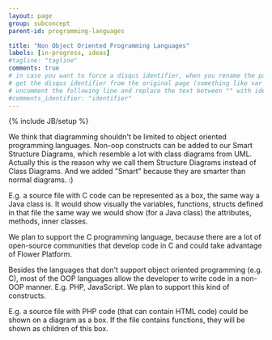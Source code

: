 ```yaml
---
layout: page
group: subconcept
parent-id: programming-languages

title: "Non Object Oriented Programming Languages"
labels: [in-progress, ideas]
#tagline: "tagline"
comments: true
# in case you want to force a disqus identifier, when you rename the page
# get the disqus identifier from the original page (something like var disqus_identifier = 'ident';),
# uncomment the following line and replace the text between "" with ident
#comments_identifier: "identifier"
---
```

{% include JB/setup %}

We think that diagramming shouldn't be limited to object oriented programming languages. Non-oop constructs can be added to our Smart Structure Diagrams, which resemble a lot with class diagrams from UML. Actually this is the reason why we call them Structure Diagrams instead of Class Diagrams. And we added "Smart" because they are smarter than normal diagrams. :)

<div class="alert alert-info">
E.g. a source file with C code can be represented as a box, the same way a Java class is. It would show visually the variables, functions, structs defined in that file the same way we would show (for a Java class) the attributes, methods, inner classes. 
</div> 

<!-- label:ideas -->
We plan to support the C programming language, because there are a lot of open-source communities that develop code in C and could take advantage of Flower Platform. 

<!-- label:in-progress -->
Besides the languages that don't support object oriented programming (e.g. C), most of the OOP languages allow the developer to write code in a non-OOP manner. E.g. PHP, JavaScript. We plan to support this kind of constructs.

<div class="alert alert-info">
E.g. a source file with PHP code (that can contain HTML code) could be shown on a diagram as a box. If the file contains functions, they will be shown as children of this box.
</div> 

